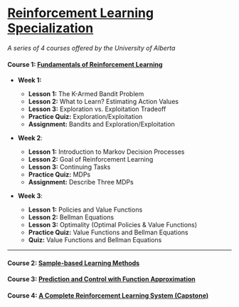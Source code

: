 # [Reinforcement Learning Specialization](https://www.coursera.org/specializations/reinforcement-learning)
<i>A series of 4 courses offered by the University of Alberta</i>

#### Course 1: [Fundamentals of Reinforcement Learning](https://www.coursera.org/learn/fundamentals-of-reinforcement-learning)

* **Week 1:**

   * **Lesson 1:** The K-Armed Bandit Problem
   * **Lesson 2:** What to Learn? Estimating Action Values
   * **Lesson 3:** Exploration vs. Exploitation Tradeoff
   * **Practice Quiz:** Exploration/Exploitation
   * **Assignment:** Bandits and Exploration/Exploitation
    
* **Week 2**:
   
   * **Lesson 1:** Introduction to Markov Decision Processes
   * **Lesson 2:** Goal of Reinforcement Learning
   * **Lesson 3:** Continuing Tasks
   * **Practice Quiz:** MDPs
   * **Assignment:** Describe Three MDPs
    
* **Week 3**:

   * **Lesson 1:** Policies and Value Functions
   * **Lesson 2:** Bellman Equations
   * **Lesson 3:** Optimality (Optimal Policies & Value Functions)
   * **Practice Quiz:** Value Functions and Bellman Equations
   * **Quiz:** Value Functions and Bellman Equations
    
<hr>

#### Course 2: [Sample-based Learning Methods](https://www.coursera.org/learn/sample-based-learning-methods)

#### Course 3: [Prediction and Control with Function Approximation](https://www.coursera.org/learn/prediction-control-function-approximation)

#### Course 4: [A Complete Reinforcement Learning System (Capstone)](https://www.coursera.org/learn/complete-reinforcement-learning-system)
